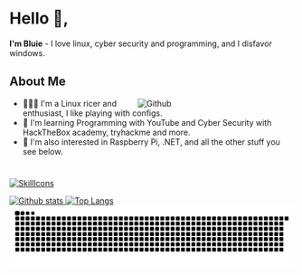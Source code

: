 # Hello 👋,
**I'm Bluie** - I love linux, cyber security and programming, and I disfavor windows.

<h2> About Me </h2>

<img width="55%" align="right" alt="Github" src="https://raw.githubusercontent.com/onimur/.github/master/.resources/git-header.svg" />


- 👨🏽‍💻 I'm a Linux ricer and enthusiast, I like playing with configs.
- 🌱 I'm learning Programming with YouTube and Cyber Security with HackTheBox academy, tryhackme and more.
- 💬 I'm also interested in Raspberry Pi, .NET, and all the other stuff you see below. 
#
#
#
[![SkillIcons](https://skillicons.dev/icons?i=cs,py,lua,bash,dotnet,flask,aws,linux,raspberrypi,git,github,vscode,unity,ableton,discord)](https://skillicons.dev)<br/>

<!-- ![status](https://nocache.advaith.workers.dev?url=https://img.shields.io/endpoint?url=https://dev.discordprofiles.me/api/badge/status/801378854618398740 simple=true)
![playing](https://nocache.advaith.workers.dev?url=https://img.shields.io/endpoint?url=https://dev.discordprofiles.me/api/badge/playing/801378854618398740)
![vscode](https://nocache.advaith.workers.dev?url=https://img.shields.io/endpoint?url=https://dev.discordprofiles.me/api/badge/vscode/801378854618398740) -->

<a href="#">
  <img src="https://github-readme-stats.vercel.app/api?username=notbluie&theme=transparent&count_private=true&hide_border=true&line_height=20" alt="Github stats">
</a>
<a href="#">
  <img src="https://github-readme-stats.vercel.app/api/top-langs/?username=notbluie&layout=compact&theme=transparent&count_private=true&hide_border=true" alt="Top Langs ">
</a>


<picture>
  <source media="(prefers-color-scheme: dark)" srcset="https://raw.githubusercontent.com/notbluie/notbluie/output/github-contribution-grid-snake-dark.svg">
  <source media="(prefers-color-scheme: light)" srcset="https://raw.githubusercontent.com/notbluie/notbluie/output/github-contribution-grid-snake.svg">
  <img alt="github contribution grid snake animation" src="https://raw.githubusercontent.com/notbluie/notbluie/output/github-contribution-grid-snake.svg">
</picture>